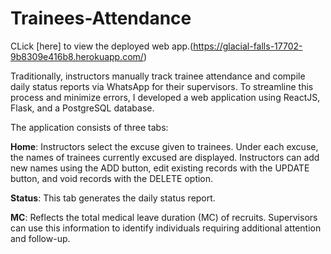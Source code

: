 # Trainees-Attendance

CLick [here] to view the deployed web app.(https://glacial-falls-17702-9b8309e416b8.herokuapp.com/)

Traditionally, instructors manually track trainee attendance and compile daily status reports via WhatsApp for their supervisors. To streamline this process and minimize errors, I developed a web application using ReactJS, Flask, and a PostgreSQL database.

The application consists of three tabs:

**Home**: Instructors select the excuse given to trainees. Under each excuse, the names of trainees currently excused are displayed. Instructors can add new names using the ADD button, edit existing records with the UPDATE button, and void records with the DELETE option.

**Status**: This tab generates the daily status report.

**MC**: Reflects the total medical leave duration (MC) of recruits. Supervisors can use this information to identify individuals requiring additional attention and follow-up.
